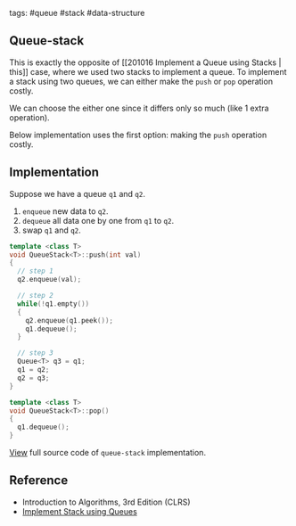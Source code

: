 tags: #queue #stack #data-structure

## Queue-stack
This is exactly the opposite of [[201016 Implement a Queue using Stacks | this]] case, where we used two stacks to implement a queue.
To implement a stack using two queues, we can either make the `push` or `pop` operation costly.

We can choose the either one since it differs only so much (like 1 extra operation). 

Below implementation uses the first option: making the `push` operation costly.

## Implementation
Suppose we have a queue `q1` and `q2`. 
1. `enqueue` new data to `q2`.
2. `dequeue` all data one by one from `q1` to `q2`.
3. swap `q1` and `q2`.

```cpp
template <class T>
void QueueStack<T>::push(int val)
{
  // step 1
  q2.enqueue(val);

  // step 2
  while(!q1.empty())
  {
    q2.enqueue(q1.peek());
    q1.dequeue();
  }

  // step 3
  Queue<T> q3 = q1;
  q1 = q2;
  q2 = q3;
}

template <class T>
void QueueStack<T>::pop()
{
  q1.dequeue();
}
```

[View](https://github.com/jioneeu/ds-algo/blob/master/queue/queuestack/queuestack.hpp) full source code of `queue-stack` implementation.

## Reference
- Introduction to Algorithms, 3rd Edition (CLRS)
- [Implement Stack using Queues](https://www.geeksforgeeks.org/implement-stack-using-queue/)